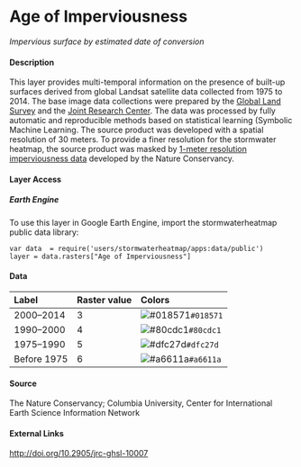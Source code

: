 Age of Imperviousness
================

*Impervious surface by estimated date of conversion*

#### Description

This layer provides multi-temporal information on the presence of
built-up surfaces derived from global Landsat satellite data collected
from 1975 to 2014. The base image data collections were prepared by the
[Global Land
Survey](https://www.usgs.gov/core-science-systems/nli/landsat/global-land-survey-gls)
and the [Joint Research Center](https://ec.europa.eu/jrc/en). The data
was processed by fully automatic and reproducible methods based on
statistical learning (Symbolic Machine Learning. The source product was
developed with a spatial resolution of 30 meters. To provide a finer
resolution for the stormwater heatmap, the source product was masked by
[1-meter resolution imperviousness data](docs/) developed by the Nature
Conservancy.

#### Layer Access

##### Earth Engine

To use this layer in Google Earth Engine, import the stormwaterheatmap
public data library:

    var data  = require('users/stormwaterheatmap/apps:data/public')
    layer = data.rasters["Age of Imperviousness"]

#### Data

| Label       | Raster value | Colors                                                                    |
|:------------|:-------------|:--------------------------------------------------------------------------|
| 2000–2014   | 3            | ![\#018571](https://via.placeholder.com/15/018571/000000?text=+)`#018571` |
| 1990–2000   | 4            | ![\#80cdc1](https://via.placeholder.com/15/80cdc1/000000?text=+)`#80cdc1` |
| 1975–1990   | 5            | ![\#dfc27d](https://via.placeholder.com/15/dfc27d/000000?text=+)`#dfc27d` |
| Before 1975 | 6            | ![\#a6611a](https://via.placeholder.com/15/a6611a/000000?text=+)`#a6611a` |

#### Source

The Nature Conservancy; Columbia University, Center for International
Earth Science Information Network

#### External Links

<a>http://doi.org/10.2905/jrc-ghsl-10007</a>
